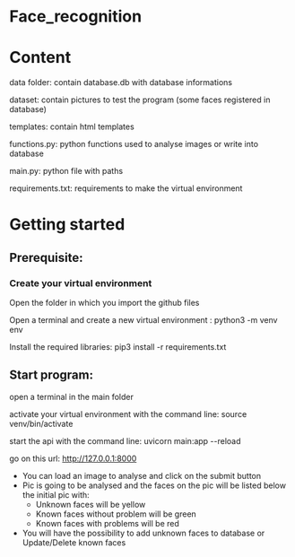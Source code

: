 # Face_recognition

# Content

data folder: contain database.db with database informations

dataset: contain pictures to test the program (some faces registered in database)

templates: contain html templates

functions.py: python functions used to analyse images or write into database

main.py: python file with paths

requirements.txt: requirements to make the virtual environment

# Getting started

## Prerequisite:

### Create your virtual environment

Open the folder in which you import the github files

Open a terminal and create a new virtual environment : python3 -m venv env

Install the required libraries: pip3 install -r requirements.txt

## Start program:

open a terminal in the main folder

activate your virtual environment with the command line: source venv/bin/activate

start the api with the command line: uvicorn main:app --reload

go on this url: http://127.0.0.1:8000

- You can load an image to analyse and click on the submit button
- Pic is going to be analysed and the faces on the pic will be listed below the initial pic with:
  - Unknown faces will be yellow
  - Known faces without problem will be green
  - Known faces with problems will be red
- You will have the possibility to add unknown faces to database or Update/Delete known faces
